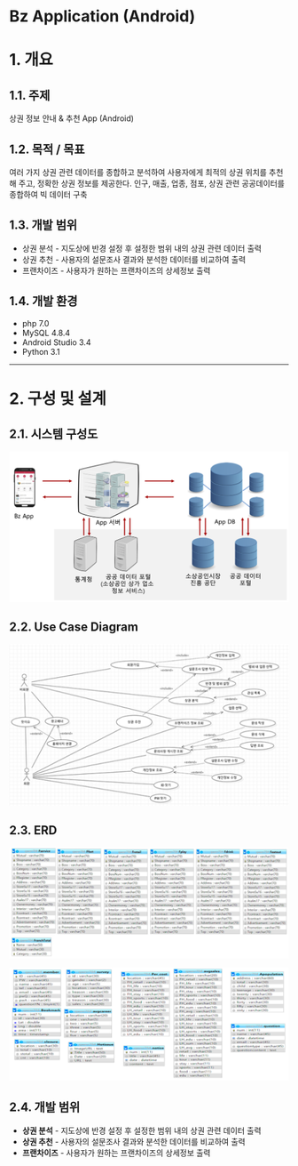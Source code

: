 Bz Application (Android)
======================

# 1. 개요
## 1.1. 주제
상권 정보 안내 & 추천 App (Android)

## 1.2. 목적 / 목표
여러 가지 상권 관련 데이터를 종합하고 분석하여 사용자에게 최적의 상권 위치를 추천해 주고, 정확한 상권 정보를 제공한다.
인구, 매출, 업종, 점포, 상권 관련 공공데이터를 종합하여 빅 데이터 구축

## 1.3. 개발 범위
* 상권 분석 - 지도상에 반경 설정 후 설정한 범위 내의 상권 관련 데이터 출력
* 상권 추천 - 사용자의 설문조사 결과와 분석한 데이터를 비교하여 출력
* 프랜차이즈 - 사용자가 원하는 프랜차이즈의 상세정보 출력

## 1.4. 개발 환경
* php 7.0
* MySQL 4.8.4
* Android Studio 3.4
* Python 3.1

****
# 2. 구성 및 설계
## 2.1. 시스템 구성도
![시스템 구성도](https://github.com/Jeongwonseok/Portfolio_JWS/blob/master/image/시스템구성도.png)

## 2.2. Use Case Diagram
![Use Case Diagram](https://github.com/Jeongwonseok/Portfolio_JWS/blob/master/image/UseCaseDiagram.png)
## 2.3. ERD
![Use Case Diagram](https://github.com/Jeongwonseok/Portfolio_JWS/blob/master/image/ERD1.png)

![Use Case Diagram](https://github.com/Jeongwonseok/Portfolio_JWS/blob/master/image/ERD2.png)

## 2.4. 개발 범위
* **상권 분석** - 지도상에 반경 설정 후 설정한 범위 내의 상권 관련 데이터 출력
* **상권 추천** - 사용자의 설문조사 결과와 분석한 데이터를 비교하여 출력
* **프랜차이즈** - 사용자가 원하는 프랜차이즈의 상세정보 출력
